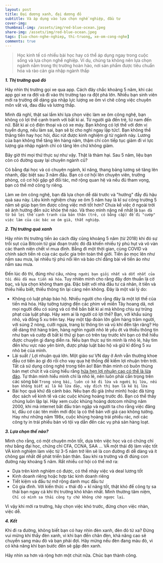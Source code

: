 ```yaml
---
layout: post
title: Đại dương xanh, đại dương đỏ  
subtitle: Và áp dụng vào lựa chọn nghề nghiệp, đầu tư 
cover-img: 
thumbnail-img: /assets/img/red-blue-ocean.jpeg
share-img: /assets/img/red-blue-ocean.jpeg
tags: [lua-chon-nghe-nghiep, thi-truong, xe-om-cong-nghe]
comments: true
---
```


> Học kinh tế có nhiều bài học hay có thể áp dụng ngay trong cuộc sống và lựa chọn nghề nghiệp. Ví dụ, chúng ta không nên lựa chọn ngành nằm trong thị trường hoàn hảo, nơi sản phẩm được tiêu chuẩn hóa và rào cản gia nhập ngành thấp

***1\. Thị trường quá đỏ***

Hãy nhìn thị trường gọi xe qua app. Cách đây chắc khoảng 5 năm, khi các app gọi xe ra đời và đi vào thị trường tạo ra đột phá lớn. Nhiều bạn sinh viên mới ra trường dễ dàng gia nhập lực lượng xe ôm vì chê công việc chuyên môn vất vả, đau đầu và lương thấp. 

Mình đã nghĩ, thật sai lầm khi lựa chọn việc làm xe ôm công nghệ, bạn không có lợi thế cạnh tranh với bất kì ai. Từ người già đến trẻ, từ nam đến nữ. Bất kì ai có điện thoại và có xe máy. Bạn không có lợi thế với đơn vị tuyển dụng, nếu làm sai, bạn sẽ bị cho nghỉ ngay lập tức!. Bạn không thể thăng tiến hay học hỏi, đúc rút được kinh nghiệm gì từ ngành này. Lương của bạn không thể tăng lên hàng năm, thậm chí còn tiếp tục giảm đi vì lực lượng gia nhập ngành chỉ có tăng lên chứ không giảm. 

Bây giờ thì mọi thứ thực sự như vậy. Thật là thảm hại. Sau 5 năm, liệu bạn còn có đường quay lại chuyên ngành cũ?

Có bằng đại học và có chuyên ngành, kĩ năng, thang bảng lương sẽ tăng lên nhanh, đặc biệt sau 3 năm đầu. Bạn có cơ hội lên chuyên viên, trưởng phòng, có cơ hội gặp gỡ đối tác, mở rộng quan hệ và nếu đủ tham vọng, bạn có thể mở công ty riêng.

Làm xe ôm công nghệ, bạn đã lựa chọn dễ dãi trước và "hưởng" đầy đủ hậu quả sau này. Liệu kinh nghiệm chạy xe ôm 5 năm hay là kĩ sư công trường 5 năm sẽ giúp bạn tìm được công việc mới tốt hơn? Chưa kể việc ở ngoài trời sẽ ảnh hưởng đến sức khỏe thế nào. Và theo mình nặng nề nhất là `bạn đã từ bỏ lợi thế cạnh tranh của bản thân (trẻ, có bằng cấp) để đi "cướp" việc làm của các bác xe ôm già, thất nghiệp`.

***2\. Thị trường quá xanh***

Hãy nhìn thị trường tiền ảo cách đây cũng khoảng 5 năm (từ 2018) khi đó sự trồi sụt của Bitcoin từ giai đoạn trước đó đã khiến nhiều tỷ phú hụt và vô vàn các thanh niên chết vì mua đỉnh. Bẵng đi một thời gian, cùng COVID và chính sách tiền rẻ của các quốc gia trên toàn thế giới. Tiền ảo mọc lên như nấm sau mưa, lại nhiều tỷ phú nổi lên và báo chí đăng bài về tiền ảo như nấm sau mưa. 

Đến lúc đó thì, đúng như câu, `những người bạn giỏi nhất và dốt nhất của tôi đều đã mua tiền mã hóa`. Tuy nhiên mình cho rằng đây đơn thuần là cờ bạc, và lựa chọn không tham gia. Đặc biệt với nhà đầu tư cá nhân, ít tiền và thiếu hiểu biết, thiếu thông tin lại càng nên không. Đây là một vài lý do:

- Không có luật pháp bảo hộ. Nhiều người cho rằng đây là một lợi thế của tiền mã hóa. Hãy tưởng tượng đến các phim về miền Tây hoang dã, nơi mọi người đều có súng và có thể bắn bất kì ai mà không chịu sự trừng phạt của luật pháp. Hãy xem ai là người có lợi thế? Bạn, với khẩu súng nhỏ, và đồng 5 xu trên tay. Hay một tập đoàn lớn gồm hàng trăm người, với súng 2 nòng, cưỡi ngựa, trang bị thông tin và vũ khí đến tận răng?
Họ dễ dàng thịt hàng trăm, hàng nghìn người nhỏ lẻ yếu ớt và thiếu thông tin như bạn và cướp đi bất kì thứ gì bạn có trên tay trước khi bạn có thể hiểu được chuyện gì đang diễn ra. Nếu bạn thực sự tin mình là nhỏ lẻ, hãy tìm đến khu vực nào yên bình, được pháp luật bảo hộ và giữ kĩ đồng 5 xu nhỏ bé của mình.
- Lãi suất / Lợi nhuận quá lớn. Một giáo sư VN dạy ở Anh vẫn thường khoe đầu cơ tiền ảo gì đó rồi cho vay qua hệ thống để kiếm lợi nhuận trên trời. Tất cả sử dụng công nghệ trong tiền ảo! Bản thân mình có buôn thúng bán mẹt chút ít và cũng hiểu rằng [hứa hẹn lợi nhuận cao có thể là lừa đảo](http://www.longvd.id.vn/2023-10-24-lai-suat-cho-vay/). Tự thân mình hiểu mình chỉ là nhỏ lẻ, nên luôn phải cẩn trọng trên các sòng bài `Trong sòng bài, luôn có kẻ đi lừa và người bị lừa, nếu bạn không biết ai là kẻ lừa đảo, vậy đích thị bạn là kẻ bị lừa`
- Bài học quá khứ đã cảnh báo. Nếu bạn đủ già (như mình) hoặc đã từng đọc sách về kinh tế và các cuộc khủng hoảng trước đó. Bạn có thể thấy chúng luôn lặp lại. Hãy xem cuộc khủng hoảng dotcom những năm 2000, khi mà internet bắt đầu tràn ngập và người ta cho rằng việc đăng kí, đầu cơ các tên miền mới độc lạ có thể bán với giá cao không tưởng. Hay như những năm 198x, cuộc khủng hoảng trái phiếu rác, nơi các công ty in trái phiếu bán vô tội vạ dẫn đến các vụ phá sản hàng loạt. 

***3\. Lựa chọn thế nào?***

Mình cho rằng, có một chuyên môn tốt, dựa trên việc học và có chứng chỉ như bằng đại học, chứng chỉ CFA, CCNA, SAA ... VÀ một thái độ làm việc tốt VÀ kinh nghiệm làm việc từ 3-5 năm trở lên sẽ là con đường đi dễ dàng và ít chông gai nhất để phát triển bản thân. Sau khi ra trường và đi đúng con đường này khoảng 5 năm. Rất nhiều cơ hội có thể mở ra: 
- Dựa trên kinh nghiệm có được, có thể nhảy việc và deal lương tốt
- Kinh doanh riêng hoặc hợp tác kinh doanh riêng 
- Tiết kiệm và đầu tư mở rộng danh mục đầu tư
- Có gia đình.
Với kiến thức + thái độ + kĩ năng tốt, thật khó để công ty sa thải bạn ngay cả khi thị trường khó khăn nhất. Mình thường tâm niệm, `Chỉ có mình sa thải công ty chứ không chờ ngược lại`. 

Vì vậy khi mới ra trường, hãy chọn việc khó trước, đừng chọn việc nhàn, việc dễ. 

***4\. Kết***

Khi đi ra đường, không biết bạn có hay nhìn đèn xanh, đèn đỏ từ xa? Đừng vui mừng khi thấy đèn xanh, vì khi bạn đến chân đèn, khả năng cao sẽ chuyển sang màu đỏ và bạn phải đợi. Hãy mừng nếu đèn đang màu đỏ, vì có khả năng khi bạn bước đến sẽ gặp đèn xanh. 

Hãy nhìn xa hơn và rộng hơn một chút nữa. Chúc bạn thành công. 


